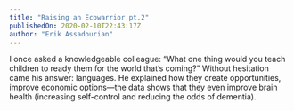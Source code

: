 ```yaml
---
title: "Raising an Ecowarrior pt.2"
publishedOn: 2020-02-10T22:43:17Z
author: "Erik Assadourian"
---
```


I once asked a knowledgeable colleague: “What one thing would you teach children to ready them for the world that’s coming?” Without hesitation came his answer: languages. He explained how they create opportunities, improve economic options—the data shows that they even improve brain health (increasing self-control and reducing the odds of dementia).
